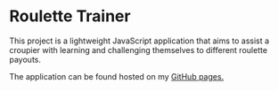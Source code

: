 # Roulette Trainer

This project is a lightweight JavaScript application that aims to assist a croupier with learning and challenging themselves to different roulette payouts.

The application can be found hosted on my [GitHub pages.](https://denyol.github.io/roulette-trainer/)